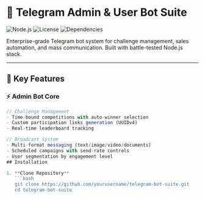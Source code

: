 # 🤖 Telegram Admin & User Bot Suite 

![Node.js](https://img.shields.io/badge/Node.js-18%2B-green) 
![License](https://img.shields.io/badge/License-MIT-blue) 
![Dependencies](https://img.shields.io/badge/dependencies-telegraf%20|%20mongodb%20|%20mongoose-orange)

Enterprise-grade Telegram bot system for challenge management, sales automation, and mass communication. Built with battle-tested Node.js stack.

---

## 🚀 Key Features

### ⚡ Admin Bot Core
```javascript
// Challenge Management
- Time-bound competitions with auto-winner selection
- Custom participation links generation (UUIDv4)
- Real-time leaderboard tracking

// Broadcast System
- Multi-format messaging (text/image/video/documents)
- Scheduled campaigns with send-rate controls
- User segmentation by engagement level
## Installation

1. **Clone Repository**
   ```bash
   git clone https://github.com/yourusername/telegram-bot-suite.git
   cd telegram-bot-suite

